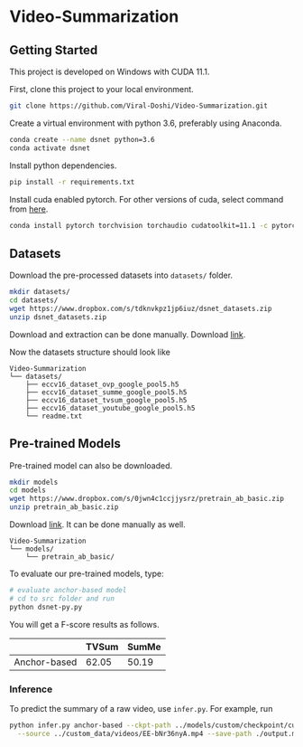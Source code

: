 # Video-Summarization
## Getting Started

This project is developed on Windows with CUDA 11.1.

First, clone this project to your local environment.

```sh
git clone https://github.com/Viral-Doshi/Video-Summarization.git
```

Create a virtual environment with python 3.6, preferably using Anaconda.

```sh
conda create --name dsnet python=3.6
conda activate dsnet
```

Install python dependencies.

```sh
pip install -r requirements.txt
```


Install cuda enabled pytorch.
For other versions of cuda, select command from [here](https://pytorch.org/).

```sh
conda install pytorch torchvision torchaudio cudatoolkit=11.1 -c pytorch -c conda-forge
```

## Datasets

Download the pre-processed datasets into `datasets/` folder.

```sh
mkdir datasets/
cd datasets/
wget https://www.dropbox.com/s/tdknvkpz1jp6iuz/dsnet_datasets.zip
unzip dsnet_datasets.zip
```
Download and extraction can be done manually.
Download [link](https://www.dropbox.com/s/tdknvkpz1jp6iuz/dsnet_datasets.zip).


Now the datasets structure should look like

```
Video-Summarization
└── datasets/
    ├── eccv16_dataset_ovp_google_pool5.h5
    ├── eccv16_dataset_summe_google_pool5.h5
    ├── eccv16_dataset_tvsum_google_pool5.h5
    ├── eccv16_dataset_youtube_google_pool5.h5
    └── readme.txt
```

## Pre-trained Models

Pre-trained model can also be downloaded.

```sh
mkdir models
cd models
wget https://www.dropbox.com/s/0jwn4c1ccjjysrz/pretrain_ab_basic.zip
unzip pretrain_ab_basic.zip
```
Download [link](https://www.dropbox.com/s/0jwn4c1ccjjysrz/pretrain_ab_basic.zip).
It can be done manually as well.

```
Video-Summarization
└── models/
    └── pretrain_ab_basic/
```

To evaluate our pre-trained models, type:

```sh
# evaluate anchor-based model
# cd to src folder and run
python dsnet-py.py
```

You will get a F-score results as follows.

|              | TVSum | SumMe |
| ------------ | ----- | ----- |
| Anchor-based | 62.05 | 50.19 |

### Inference

To predict the summary of a raw video, use `infer.py`. For example, run

```sh
python infer.py anchor-based --ckpt-path ../models/custom/checkpoint/custom.yml.0.pt \
  --source ../custom_data/videos/EE-bNr36nyA.mp4 --save-path ./output.mp4
```
